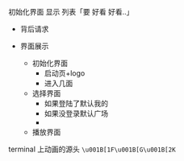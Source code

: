初始化界面
显示
列表「要 好看 好看..」
- 背后请求


- 界面展示
    - 初始化界面
        - 启动页+logo
        - 进入几面
    - 选择界面
        - 如果登陆了默认我的
        - 如果没登录默认广场
        - 
    - 播放界面


terminal 上动画的源头
`\u001B[1F\u001B[G\u001B[2K`